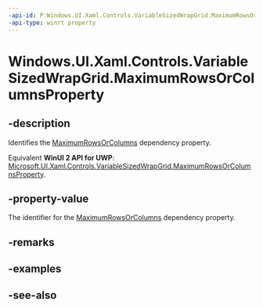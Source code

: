 ```yaml
---
-api-id: P:Windows.UI.Xaml.Controls.VariableSizedWrapGrid.MaximumRowsOrColumnsProperty
-api-type: winrt property
---
```


<!-- Property syntax
public Windows.UI.Xaml.DependencyProperty MaximumRowsOrColumnsProperty { get; }
-->

# Windows.UI.Xaml.Controls.VariableSizedWrapGrid.MaximumRowsOrColumnsProperty

## -description
Identifies the [MaximumRowsOrColumns](variablesizedwrapgrid_maximumrowsorcolumns.md) dependency property.

Equivalent **WinUI 2 API for UWP**: [Microsoft.UI.Xaml.Controls.VariableSizedWrapGrid.MaximumRowsOrColumnsProperty](/windows/winui/api/microsoft.ui.xaml.controls.variablesizedwrapgrid.maximumrowsorcolumnsproperty).

## -property-value
The identifier for the [MaximumRowsOrColumns](variablesizedwrapgrid_maximumrowsorcolumns.md) dependency property.

## -remarks

## -examples

## -see-also
